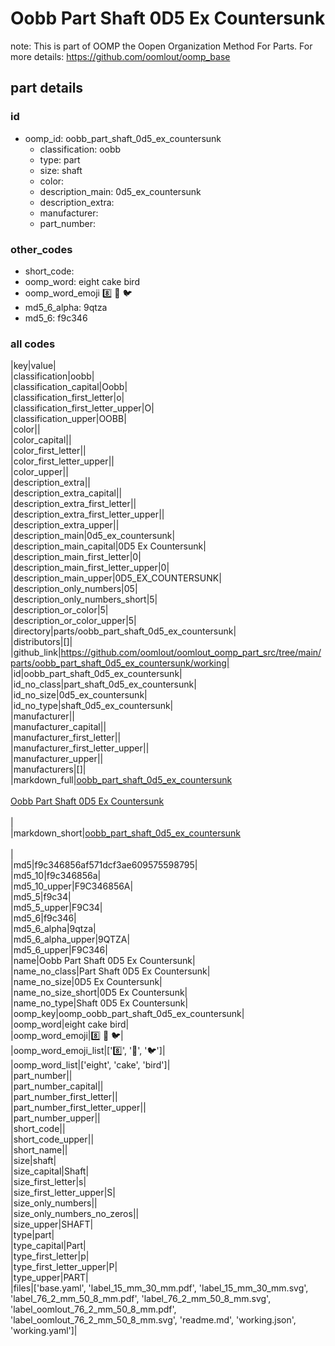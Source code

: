 # Oobb Part Shaft 0D5 Ex Countersunk  

note: This is part of OOMP the Oopen Organization Method For Parts. For more details: https://github.com/oomlout/oomp_base

##  part details





### id
* oomp_id: oobb_part_shaft_0d5_ex_countersunk
  * classification: oobb
  * type: part
  * size: shaft
  * color: 
  * description_main: 0d5_ex_countersunk
  * description_extra: 
  * manufacturer: 
  * part_number: 

### other_codes
* short_code: 
* oomp_word: eight cake bird
* oomp_word_emoji :eight: :cake: :bird:
* md5_6_alpha: 9qtza
* md5_6: f9c346

### all codes 
|key|value|  
|classification|oobb|  
|classification_capital|Oobb|  
|classification_first_letter|o|  
|classification_first_letter_upper|O|  
|classification_upper|OOBB|  
|color||  
|color_capital||  
|color_first_letter||  
|color_first_letter_upper||  
|color_upper||  
|description_extra||  
|description_extra_capital||  
|description_extra_first_letter||  
|description_extra_first_letter_upper||  
|description_extra_upper||  
|description_main|0d5_ex_countersunk|  
|description_main_capital|0D5 Ex Countersunk|  
|description_main_first_letter|0|  
|description_main_first_letter_upper|0|  
|description_main_upper|0D5_EX_COUNTERSUNK|  
|description_only_numbers|05|  
|description_only_numbers_short|5|  
|description_or_color|5|  
|description_or_color_upper|5|  
|directory|parts/oobb_part_shaft_0d5_ex_countersunk|  
|distributors|[]|  
|github_link|https://github.com/oomlout/oomlout_oomp_part_src/tree/main/parts/oobb_part_shaft_0d5_ex_countersunk/working|  
|id|oobb_part_shaft_0d5_ex_countersunk|  
|id_no_class|part_shaft_0d5_ex_countersunk|  
|id_no_size|0d5_ex_countersunk|  
|id_no_type|shaft_0d5_ex_countersunk|  
|manufacturer||  
|manufacturer_capital||  
|manufacturer_first_letter||  
|manufacturer_first_letter_upper||  
|manufacturer_upper||  
|manufacturers|[]|  
|markdown_full|[oobb_part_shaft_0d5_ex_countersunk](https://github.com/oomlout/oomlout_oomp_part_src/tree/main/parts/oobb_part_shaft_0d5_ex_countersunk/working)<br>[](https://github.com/oomlout/oomlout_oomp_part_src/tree/main/parts/oobb_part_shaft_0d5_ex_countersunk/working)<br>[Oobb Part Shaft 0D5 Ex Countersunk](https://github.com/oomlout/oomlout_oomp_part_src/tree/main/parts/oobb_part_shaft_0d5_ex_countersunk/working)<br><br>|  
|markdown_short|[oobb_part_shaft_0d5_ex_countersunk](https://github.com/oomlout/oomlout_oomp_part_src/tree/main/parts/oobb_part_shaft_0d5_ex_countersunk/working)<br><br>|  
|md5|f9c346856af571dcf3ae609575598795|  
|md5_10|f9c346856a|  
|md5_10_upper|F9C346856A|  
|md5_5|f9c34|  
|md5_5_upper|F9C34|  
|md5_6|f9c346|  
|md5_6_alpha|9qtza|  
|md5_6_alpha_upper|9QTZA|  
|md5_6_upper|F9C346|  
|name|Oobb Part Shaft 0D5 Ex Countersunk|  
|name_no_class|Part Shaft 0D5 Ex Countersunk|  
|name_no_size|0D5 Ex Countersunk|  
|name_no_size_short|0D5 Ex Countersunk|  
|name_no_type|Shaft 0D5 Ex Countersunk|  
|oomp_key|oomp_oobb_part_shaft_0d5_ex_countersunk|  
|oomp_word|eight cake bird|  
|oomp_word_emoji|:eight: :cake: :bird:|  
|oomp_word_emoji_list|[':eight:', ':cake:', ':bird:']|  
|oomp_word_list|['eight', 'cake', 'bird']|  
|part_number||  
|part_number_capital||  
|part_number_first_letter||  
|part_number_first_letter_upper||  
|part_number_upper||  
|short_code||  
|short_code_upper||  
|short_name||  
|size|shaft|  
|size_capital|Shaft|  
|size_first_letter|s|  
|size_first_letter_upper|S|  
|size_only_numbers||  
|size_only_numbers_no_zeros||  
|size_upper|SHAFT|  
|type|part|  
|type_capital|Part|  
|type_first_letter|p|  
|type_first_letter_upper|P|  
|type_upper|PART|  
|files|['base.yaml', 'label_15_mm_30_mm.pdf', 'label_15_mm_30_mm.svg', 'label_76_2_mm_50_8_mm.pdf', 'label_76_2_mm_50_8_mm.svg', 'label_oomlout_76_2_mm_50_8_mm.pdf', 'label_oomlout_76_2_mm_50_8_mm.svg', 'readme.md', 'working.json', 'working.yaml']|  
